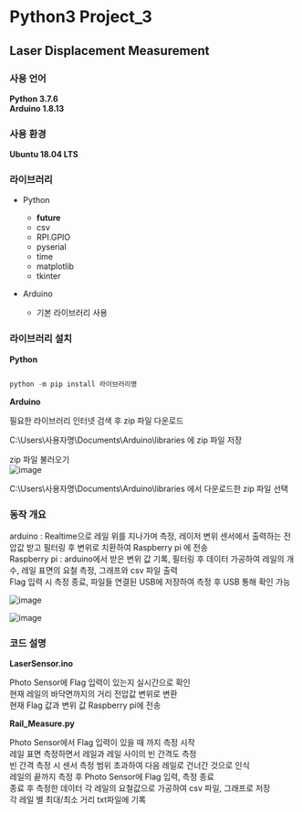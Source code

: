 # Python3 Project_3
## Laser Displacement Measurement

### 사용 언어
**Python 3.7.6**  
**Arduino 1.8.13**  

### 사용 환경
**Ubuntu 18.04 LTS**  

### 라이브러리
 - Python  
   - __future__  
   - csv  
   - RPI.GPIO
   - pyserial  
   - time  
   - matplotlib
   - tkinter  
 
 - Arduino  
   - 기본 라이브러리 사용

### 라이브러리 설치
**Python**  

```python

python -m pip install 라이브러리명

```

**Arduino**  

필요한 라이브러리 인터넷 검색 후 zip 파일 다운로드  

C:\Users\사용자명\Documents\Arduino\libraries 에 zip 파일 저장  

zip 파일 불러오기  
![image](https://user-images.githubusercontent.com/96412126/159386813-feac94ca-6859-458a-b36c-97582c2fd0cd.png)

C:\Users\사용자명\Documents\Arduino\libraries 에서 다운로드한 zip 파일 선택  

### 동작 개요

arduino : Realtime으로 레일 위를 지나가며 측정, 레이저 변위 센서에서 출력하는 전압값 받고 필터링 후 변위로 치환하여 Raspberry pi 에 전송  
Raspberry pi : arduino에서 받은 변위 값 기록, 필터링 후 데이터 가공하여 레일의 개수, 레일 표면의 요철 측정, 그래프와 csv 파일 출력  
               Flag 입력 시 측정 종료, 파일들 연결된 USB에 저장하여 측정 후 USB 통해 확인 가능  

![image](https://user-images.githubusercontent.com/96412126/160346173-bccc9b76-8442-456a-9e52-b118411cae3f.png)

![image](https://user-images.githubusercontent.com/96412126/160356004-1d2bcd42-7a1a-436d-9cd6-c2070ef9d129.png)

### 코드 설명  

**LaserSensor.ino**  

Photo Sensor에 Flag 입력이 있는지 실시간으로 확인  
현재 레일의 바닥면까지의 거리 전압값 변위로 변환  
현재 Flag 값과 변위 값 Raspberry pi에 전송  

**Rail_Measure.py**  

Photo Sensor에서 Flag 입력이 있을 때 까지 측정 시작  
레일 표면 측정하면서 레일과 레일 사이의 빈 간격도 측정  
빈 간격 측정 시 센서 측정 범위 초과하여 다음 레일로 건너간 것으로 인식  
레일의 끝까지 측정 후 Photo Sensor에 Flag 입력, 측정 종료  
종료 후 측정한 데이터 각 레일의 요철값으로 가공하여 csv 파일, 그래프로 저장  
각 레일 별 최대/최소 거리 txt파일에 기록  
